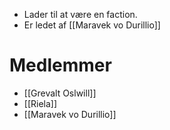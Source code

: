 - Lader til at være en faction.
- Er ledet af [[Maravek vo Durillio]]

# Medlemmer
- [[Grevalt Oslwill]]
- [[Riela]]
- [[Maravek vo Durillio]]